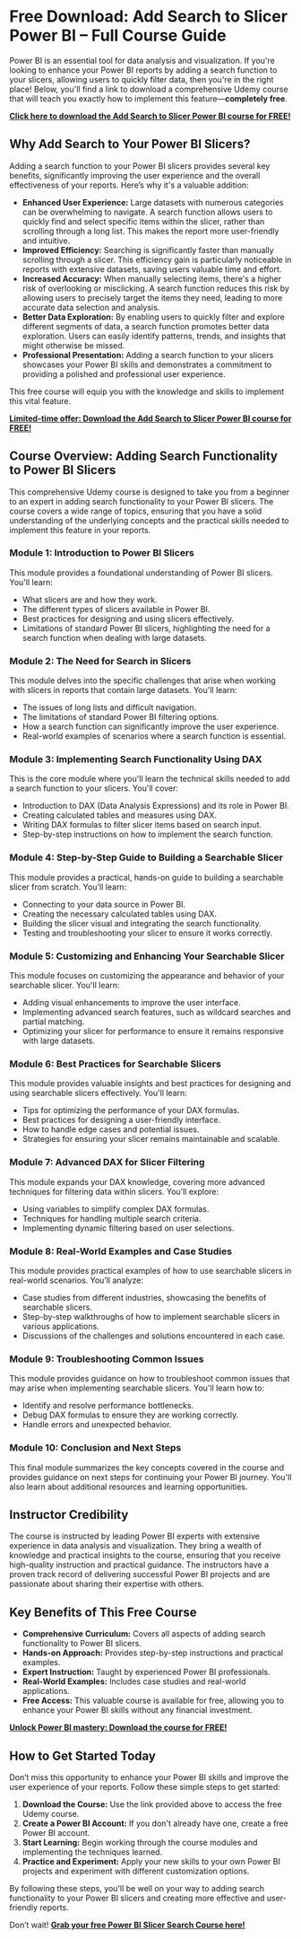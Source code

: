 # Free Download: Add Search to Slicer Power BI – Full Course Guide

Power BI is an essential tool for data analysis and visualization. If you're looking to enhance your Power BI reports by adding a search function to your slicers, allowing users to quickly filter data, then you're in the right place! Below, you'll find a link to download a comprehensive Udemy course that will teach you exactly how to implement this feature—**completely free**.

[**Click here to download the Add Search to Slicer Power BI course for FREE!**](https://udemywork.com/add-search-to-slicer-power-bi)

## Why Add Search to Your Power BI Slicers?

Adding a search function to your Power BI slicers provides several key benefits, significantly improving the user experience and the overall effectiveness of your reports. Here’s why it's a valuable addition:

*   **Enhanced User Experience:** Large datasets with numerous categories can be overwhelming to navigate. A search function allows users to quickly find and select specific items within the slicer, rather than scrolling through a long list. This makes the report more user-friendly and intuitive.
*   **Improved Efficiency:** Searching is significantly faster than manually scrolling through a slicer. This efficiency gain is particularly noticeable in reports with extensive datasets, saving users valuable time and effort.
*   **Increased Accuracy:** When manually selecting items, there's a higher risk of overlooking or misclicking. A search function reduces this risk by allowing users to precisely target the items they need, leading to more accurate data selection and analysis.
*   **Better Data Exploration:** By enabling users to quickly filter and explore different segments of data, a search function promotes better data exploration. Users can easily identify patterns, trends, and insights that might otherwise be missed.
*   **Professional Presentation:** Adding a search function to your slicers showcases your Power BI skills and demonstrates a commitment to providing a polished and professional user experience.

This free course will equip you with the knowledge and skills to implement this vital feature.

[**Limited-time offer: Download the Add Search to Slicer Power BI course for FREE!**](https://udemywork.com/add-search-to-slicer-power-bi)

## Course Overview: Adding Search Functionality to Power BI Slicers

This comprehensive Udemy course is designed to take you from a beginner to an expert in adding search functionality to your Power BI slicers. The course covers a wide range of topics, ensuring that you have a solid understanding of the underlying concepts and the practical skills needed to implement this feature in your reports.

### **Module 1: Introduction to Power BI Slicers**

This module provides a foundational understanding of Power BI slicers. You'll learn:

*   What slicers are and how they work.
*   The different types of slicers available in Power BI.
*   Best practices for designing and using slicers effectively.
*   Limitations of standard Power BI slicers, highlighting the need for a search function when dealing with large datasets.

### **Module 2: The Need for Search in Slicers**

This module delves into the specific challenges that arise when working with slicers in reports that contain large datasets. You'll learn:

*   The issues of long lists and difficult navigation.
*   The limitations of standard Power BI filtering options.
*   How a search function can significantly improve the user experience.
*   Real-world examples of scenarios where a search function is essential.

### **Module 3: Implementing Search Functionality Using DAX**

This is the core module where you'll learn the technical skills needed to add a search function to your slicers. You'll cover:

*   Introduction to DAX (Data Analysis Expressions) and its role in Power BI.
*   Creating calculated tables and measures using DAX.
*   Writing DAX formulas to filter slicer items based on search input.
*   Step-by-step instructions on how to implement the search function.

### **Module 4: Step-by-Step Guide to Building a Searchable Slicer**

This module provides a practical, hands-on guide to building a searchable slicer from scratch. You'll learn:

*   Connecting to your data source in Power BI.
*   Creating the necessary calculated tables using DAX.
*   Building the slicer visual and integrating the search functionality.
*   Testing and troubleshooting your slicer to ensure it works correctly.

### **Module 5: Customizing and Enhancing Your Searchable Slicer**

This module focuses on customizing the appearance and behavior of your searchable slicer. You'll learn:

*   Adding visual enhancements to improve the user interface.
*   Implementing advanced search features, such as wildcard searches and partial matching.
*   Optimizing your slicer for performance to ensure it remains responsive with large datasets.

### **Module 6: Best Practices for Searchable Slicers**

This module provides valuable insights and best practices for designing and using searchable slicers effectively. You'll learn:

*   Tips for optimizing the performance of your DAX formulas.
*   Best practices for designing a user-friendly interface.
*   How to handle edge cases and potential issues.
*   Strategies for ensuring your slicer remains maintainable and scalable.

### **Module 7: Advanced DAX for Slicer Filtering**

This module expands your DAX knowledge, covering more advanced techniques for filtering data within slicers. You’ll explore:

*   Using variables to simplify complex DAX formulas.
*   Techniques for handling multiple search criteria.
*   Implementing dynamic filtering based on user selections.

### **Module 8: Real-World Examples and Case Studies**

This module provides practical examples of how to use searchable slicers in real-world scenarios. You’ll analyze:

*   Case studies from different industries, showcasing the benefits of searchable slicers.
*   Step-by-step walkthroughs of how to implement searchable slicers in various applications.
*   Discussions of the challenges and solutions encountered in each case.

### **Module 9: Troubleshooting Common Issues**

This module provides guidance on how to troubleshoot common issues that may arise when implementing searchable slicers. You'll learn how to:

*   Identify and resolve performance bottlenecks.
*   Debug DAX formulas to ensure they are working correctly.
*   Handle errors and unexpected behavior.

### **Module 10: Conclusion and Next Steps**

This final module summarizes the key concepts covered in the course and provides guidance on next steps for continuing your Power BI journey. You'll also learn about additional resources and learning opportunities.

## Instructor Credibility

The course is instructed by leading Power BI experts with extensive experience in data analysis and visualization. They bring a wealth of knowledge and practical insights to the course, ensuring that you receive high-quality instruction and practical guidance. The instructors have a proven track record of delivering successful Power BI projects and are passionate about sharing their expertise with others.

## Key Benefits of This Free Course

*   **Comprehensive Curriculum:** Covers all aspects of adding search functionality to Power BI slicers.
*   **Hands-on Approach:** Provides step-by-step instructions and practical examples.
*   **Expert Instruction:** Taught by experienced Power BI professionals.
*   **Real-World Examples:** Includes case studies and real-world applications.
*   **Free Access:** This valuable course is available for free, allowing you to enhance your Power BI skills without any financial investment.

[**Unlock Power BI mastery: Download the course for FREE!**](https://udemywork.com/add-search-to-slicer-power-bi)

## How to Get Started Today

Don’t miss this opportunity to enhance your Power BI skills and improve the user experience of your reports. Follow these simple steps to get started:

1.  **Download the Course:** Use the link provided above to access the free Udemy course.
2.  **Create a Power BI Account:** If you don't already have one, create a free Power BI account.
3.  **Start Learning:** Begin working through the course modules and implementing the techniques learned.
4.  **Practice and Experiment:** Apply your new skills to your own Power BI projects and experiment with different customization options.

By following these steps, you'll be well on your way to adding search functionality to your Power BI slicers and creating more effective and user-friendly reports.

Don’t wait! **[Grab your free Power BI Slicer Search Course here!](https://udemywork.com/add-search-to-slicer-power-bi)**
